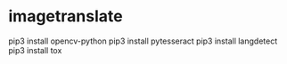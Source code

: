 # imagetranslate
pip3 install opencv-python
pip3 install pytesseract
pip3 install langdetect
pip3 install tox


